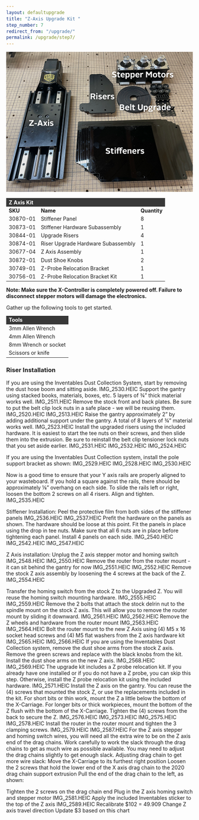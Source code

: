 ```yaml
---
layout: defaultupgrade
title: "Z-Axis Upgrade Kit "
step_number: 7
redirect_from: "/upgrade/"
permalink: /upgrade/step7/
---
```

<img src="photos/INV_1024x768_B_2208_Labeled.png">

<table>
  <tr>
    <td style="color:#fff;background: #383838" colspan="3">
      <b>Z Axis Kit</b>
    </td>
  </tr>
  <tr>
    <td>
      <b>SKU</b>
    </td>
    <td>
      <b>Name</b>
    </td>
    <td>
      <b>Quantity</b>
    </td>
  </tr>
  <tr>
    <td>
      30870-01
    </td>
    <td>
      Stiffener Panel
    </td>
    <td>
     8
    </td>
  </tr>
  <tr>
    <td>
     30873-01
    </td>
    <td>
      Stiffener Hardware Subassembly
    </td>
    <td>
     1
    </td>
  </tr>
  <tr>
    <td>
      30844-01
    </td>
    <td>
     Upgrade Risers
    </td>
    <td>
      4
    </td>
  </tr>
  <tr>
    <td>
      30874-01
    </td>
    <td>
      Riser Upgrade Hardware Subassembly
    </td>
    <td>
      1
    </td>
  </tr>
  <tr>
    <td>
      30677-04
    </td>
    <td>
      Z Axis Assembly
    </td>
    <td>
      1
    </td>
  </tr>
 <tr>
    <td>
      30872-01
    </td>
    <td>
      Dust Shoe Knobs
    </td>
    <td>
      2
    </td>
  </tr>
  <tr>
    <td>
      30749-01
    </td>
    <td>
      Z-Probe Relocation Bracket
    </td>
    <td>
      1
    </td>
  </tr>
 <tr>
    <td>
      30756-01
    </td>
    <td>
      Z-Probe Relocation Bracket Kit
    </td>
    <td>
      1
    </td>
  </tr>
  </table>


  <div class="note">
    <i class="fa fa-hand-o-right"></i>
     <span class="note-text">
     <strong>Note: Make sure the X-Controller is completely powered off. Failure to disconnect stepper motors will damage the electronics. </strong>
     </span>
  </div>
<p>
Gather up the following tools to get started.</p>

<table>
  <tr>
    <td style="color:#fff;background: #383838;" colspan="3"><b>Tools</b> </td>
  </tr>
  <tr>
    <td colspan="3">3mm Allen Wrench </td>
  </tr>
  <tr>
    <td colspan="3">4mm Allen Wrench </td>
  </tr>
  <tr>
    <td colspan="3">8mm Wrench or socket </td>
  </tr>
  <tr>
    <td colspan="3">Scissors or knife</td>
  </tr>
</table>  
<h3> Riser Installation </h3>
If you are using the Inventables Dust Collection System, start by removing the dust hose boom and sitting aside.
IMG_2530.HEIC	
Support the gantry using stacked books, materials, boxes, etc.  5 layers of ¾” thick material works well.
IMG_2511.HEIC	
Remove the stock front and back plates. Be sure to put the belt clip lock nuts in a safe place - we will be reusing them.   
IMG_2520.HEIC
IMG_2513.HEIC
Raise the gantry approximately 2” by adding additional support under the gantry.   A total of 8 layers of ¾” material works well.
IMG_2523.HEIC
Install the upgraded risers using the included hardware.  It is easiest to start the tee nuts on their screws, and then slide them into the extrusion.  Be sure to reinstall the belt clip tensioner lock nuts that you set aside earlier.
IMG_2531.HEIC
IMG_2532.HEIC
IMG_2524.HEIC

If you are using the Inventables Dust Collection system, install the pole support bracket as shown:
IMG_2529.HEIC
IMG_2528.HEIC
IMG_2530.HEIC

Now is a good time to ensure that your Y axis rails are properly aligned to your wasteboard.   If you hold a square against the rails, there should be approximately ⅛” overhang on each side.  To slide the rails left or right, loosen the bottom 2 screws on all 4 risers.   Align and tighten.
IMG_2535.HEIC


Stiffener Installation:
Peel the protective film from both sides of the stiffener panels
IMG_2536.HEIC
IMG_2537.HEIC
Prefit the hardware on the panels as shown.  The hardware should be loose at this point.
Fit the panels in place using the drop in tee nuts.   Make sure that all 6 nuts are in place before tightening each panel.   Install 4 panels on each side.
IMG_2540.HEIC
IMG_2542.HEIC
IMG_2547.HEIC

Z Axis installation:
Unplug the Z axis stepper motor and homing switch
IMG_2548.HEIC
IMG_2550.HEIC
Remove the router from the router mount - it can sit behind the gantry for now
IMG_2551.HEIC
IMG_2552.HEIC
Remove the stock Z axis assembly by loosening the 4 screws at the back of the Z.
IMG_2554.HEIC


Transfer the homing switch from the stock Z to the Upgraded Z.   You will reuse the homing switch mounting hardware.
IMG_2555.HEIC
IMG_2559.HEIC
Remove the 2 bolts that attach the stock delrin nut to the spindle mount on the stock Z axis.   This will allow you to remove the router mount by sliding it downward.
IMG_2561.HEIC
IMG_2562.HEIC
Remove the Z wheels and hardware from the router mount
IMG_2563.HEIC
IMG_2564.HEIC
Bolt the router mount to the new Z Axis using (4) M5 x 16 socket head screws and (4) M5 flat washers from the Z axis hardware kit
IMG_2565.HEIC
IMG_2566.HEIC
If you are using the Inventables Dust Collection system, remove the dust shoe arms from the stock Z axis.  Remove the green screws and replace with the black knobs from the kit.   Install the dust shoe arms on the new Z axis.
IMG_2568.HEIC
IMG_2569.HEIC
The upgrade kit includes a Z probe relocation kit.   If you already have one installed or if you do not have a Z probe, you can skip this step.   Otherwise, install the Z probe relocation kit using the included hardware.
IMG_2571.HEIC
Install the Z axis on the gantry.   You can reuse the (4) screws that mounted the stock Z, or use the replacements included in the kit.  For short bits or thin work, mount the Z a little below the bottom of the X-Carriage.   For longer bits or thick workpieces, mount the bottom of the Z flush with the bottom of the X-Carriage.  Tighten the (4) screws from the back to secure the Z.
IMG_2576.HEIC
IMG_2573.HEIC
IMG_2575.HEIC
IMG_2578.HEIC
Install the router in the router mount and tighten the 3 clamping screws.
IMG_2579.HEIC
IMG_2587.HEIC
For the Z axis stepper and homing switch wires, you will need all the extra wire to be on the Z axis end of the drag chains.   Work carefully to work the slack through the drag chains to get as much wire as possible available.   You may need to adjust the drag chains slightly to get enough slack.
Adjusting drag chain to get more wire slack:
Move the X-Carriage to its furthest right position
Loosen the 2 screws that hold the lower end of the X axis drag chain to the 2020 drag chain support extrusion
Pull the end of the drag chain to the left, as shown:

Tighten the 2 screws on the drag chain end
Plug in the Z axis homing switch and stepper motor
IMG_2581.HEIC
Apply the included Inventables sticker to the top of the Z axis
IMG_2589.HEIC
Recalibrate
$102 = 49.909
Change Z axis travel direction
Update $3 based on this chart
